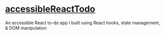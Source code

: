 # [accessibleReactTodo](https://accessiblereacttodo.madr.io/p)
An accessible React to-do app I built using React hooks, state management, & DOM manipulation
